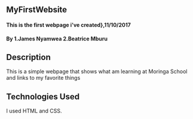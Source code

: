 ## MyFirstWebsite

#### This is the first webpage i've created},11/10/2017

#### By **1.James Nyamwea 2.Beatrice Mburu**

## Description

This is a simple webpage that shows what am learning at Moringa School and links to my favorite things

## Technologies Used

I used HTML and CSS.



